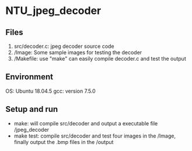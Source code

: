 # NTU_jpeg_decoder

## Files
1. src/decoder.c: jpeg decoder source code
2. /Image: Some sample images for testing the decoder
3. /Makefile: use "make" can easily compile decoder.c and test the output

## Environment
OS: Ubuntu 18.04.5
gcc: version 7.5.0

## Setup and run
- make: will compile src/decoder and output a executable file /jpeg_decoder
- make test: compile src/decoder and test four images in the /Image, finally output the .bmp files in the /output
